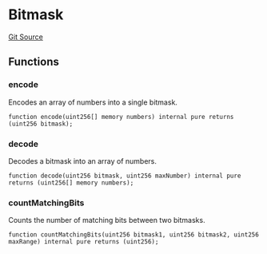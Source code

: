# Bitmask
[Git Source](https://github.com//PermissionlessGames/degen-casino/blob/d900c2ded2fe11299deb1cfd62fce82909897de2/src/libraries/Bitmask.sol)


## Functions
### encode

Encodes an array of numbers into a single bitmask.


```solidity
function encode(uint256[] memory numbers) internal pure returns (uint256 bitmask);
```

### decode

Decodes a bitmask into an array of numbers.


```solidity
function decode(uint256 bitmask, uint256 maxNumber) internal pure returns (uint256[] memory numbers);
```

### countMatchingBits

Counts the number of matching bits between two bitmasks.


```solidity
function countMatchingBits(uint256 bitmask1, uint256 bitmask2, uint256 maxRange) internal pure returns (uint256);
```

